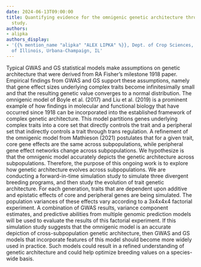 ```yaml
---
date: 2024-06-13T09:00:00
title: Quantifying evidence for the omnigenic genetic architecture through a simulation
  study.
authors:
- alipka
authors_display:
- '{{% mention_name "alipka" "ALEX LIPKA" %}}, Dept. of Crop Sciences, University
  of Illinois, Urbana-Champaign, IL'
---
```

Typical GWAS and GS statistical models make assumptions on genetic architecture that were derived from RA Fisher’s milestone 1918 paper. Empirical findings from GWAS and GS support these assumptions, namely that gene effect sizes underlying complex traits become infinitesimally small and that the resulting genetic value converges to a normal distribution. The omnigenic model of Boyle et al. (2017) and Liu et al. (2019) is a prominent example of how findings in molecular and functional biology that have occurred since 1918 can be incorporated into the established framework of complex genetic architecture. This model partitions genes underlying complex traits into a core set that directly controls the trait and a peripheral set that indirectly controls a trait through trans regulation. A refinement of the omnigenic model from Mathieson (2021) postulates that for a given trait, core gene effects are the same across subpopulations, while peripheral gene effect networks change across subpopulations. We hypothesize is that the omnigenic model accurately depicts the genetic architecture across subpopulations. Therefore, the purpose of this ongoing work is to explore how genetic architecture evolves across subpopulations. We are conducting a forward-in-time simulation study to simulate three divergent breeding programs, and then study the evolution of trait genetic architecture. For each generation, traits that are dependent upon additive and epistatic effects of core and peripheral genes are being simulated. The population variances of these effects vary according to a 3x4x4x4 factorial experiment. A combination of GWAS results, variance component estimates, and predictive abilities from multiple genomic prediction models will be used to evaluate the results of this factorial experiment. If this simulation study suggests that the omnigenic model is an accurate depiction of cross-subpopulation genetic architecture, then GWAS and GS models that incorporate features of this model should become more widely used in practice. Such models could result in a refined understanding of genetic architecture and could help optimize breeding values on a species-wide basis. 
